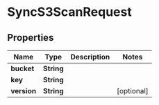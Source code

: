 

# SyncS3ScanRequest


## Properties

| Name | Type | Description | Notes |
|------------ | ------------- | ------------- | -------------|
|**bucket** | **String** |  |  |
|**key** | **String** |  |  |
|**version** | **String** |  |  [optional] |




